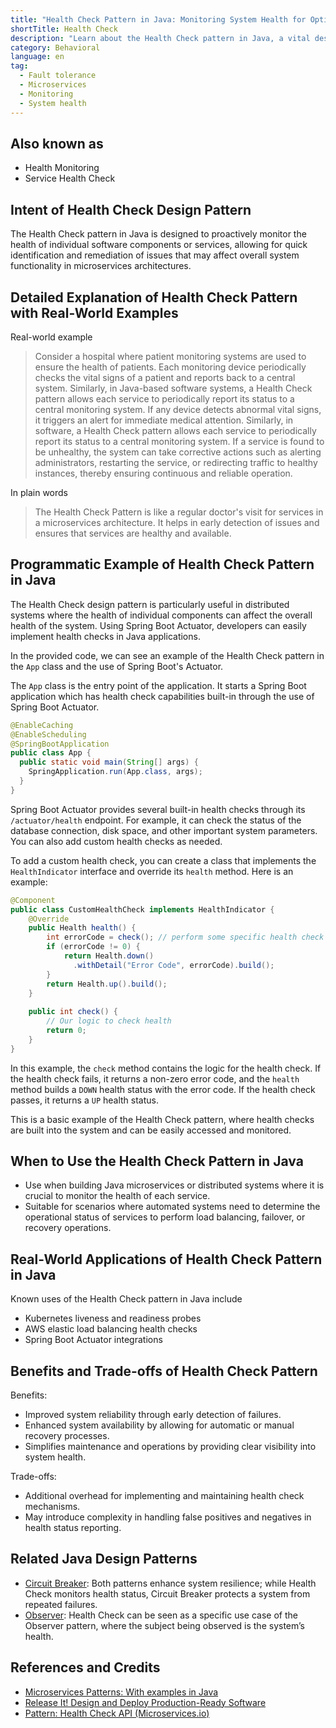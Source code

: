 ```yaml
---
title: "Health Check Pattern in Java: Monitoring System Health for Optimal Operation"
shortTitle: Health Check
description: "Learn about the Health Check pattern in Java, a vital design for monitoring system health and ensuring reliability in microservices and distributed systems. Discover examples, applications, and benefits."
category: Behavioral
language: en
tag:
  - Fault tolerance
  - Microservices
  - Monitoring
  - System health
---
```


## Also known as

* Health Monitoring
* Service Health Check

## Intent of Health Check Design Pattern

The Health Check pattern in Java is designed to proactively monitor the health of individual software components or services, allowing for quick identification and remediation of issues that may affect overall system functionality in microservices architectures.

## Detailed Explanation of Health Check Pattern with Real-World Examples

Real-world example

> Consider a hospital where patient monitoring systems are used to ensure the health of patients. Each monitoring device periodically checks the vital signs of a patient and reports back to a central system. Similarly, in Java-based software systems, a Health Check pattern allows each service to periodically report its status to a central monitoring system. If any device detects abnormal vital signs, it triggers an alert for immediate medical attention. Similarly, in software, a Health Check pattern allows each service to periodically report its status to a central monitoring system. If a service is found to be unhealthy, the system can take corrective actions such as alerting administrators, restarting the service, or redirecting traffic to healthy instances, thereby ensuring continuous and reliable operation.

In plain words

> The Health Check Pattern is like a regular doctor's visit for services in a microservices architecture. It helps in early detection of issues and ensures that services are healthy and available.

## Programmatic Example of Health Check Pattern in Java

The Health Check design pattern is particularly useful in distributed systems where the health of individual components can affect the overall health of the system. Using Spring Boot Actuator, developers can easily implement health checks in Java applications.

In the provided code, we can see an example of the Health Check pattern in the `App` class and the use of Spring Boot's Actuator.

The `App` class is the entry point of the application. It starts a Spring Boot application which has health check capabilities built-in through the use of Spring Boot Actuator.

```java
@EnableCaching
@EnableScheduling
@SpringBootApplication
public class App {
  public static void main(String[] args) {
    SpringApplication.run(App.class, args);
  }
}
```

Spring Boot Actuator provides several built-in health checks through its `/actuator/health` endpoint. For example, it can check the status of the database connection, disk space, and other important system parameters. You can also add custom health checks as needed.

To add a custom health check, you can create a class that implements the `HealthIndicator` interface and override its `health` method. Here is an example:

```java
@Component
public class CustomHealthCheck implements HealthIndicator {
    @Override
    public Health health() {
        int errorCode = check(); // perform some specific health check
        if (errorCode != 0) {
            return Health.down()
              .withDetail("Error Code", errorCode).build();
        }
        return Health.up().build();
    }
     
    public int check() {
        // Our logic to check health
        return 0;
    }
}
```

In this example, the `check` method contains the logic for the health check. If the health check fails, it returns a non-zero error code, and the `health` method builds a `DOWN` health status with the error code. If the health check passes, it returns a `UP` health status.

This is a basic example of the Health Check pattern, where health checks are built into the system and can be easily accessed and monitored.

## When to Use the Health Check Pattern in Java

* Use when building Java microservices or distributed systems where it is crucial to monitor the health of each service.
* Suitable for scenarios where automated systems need to determine the operational status of services to perform load balancing, failover, or recovery operations.

## Real-World Applications of Health Check Pattern in Java

Known uses of the Health Check pattern in Java include

* Kubernetes liveness and readiness probes
* AWS elastic load balancing health checks
* Spring Boot Actuator integrations

## Benefits and Trade-offs of Health Check Pattern

Benefits:

* Improved system reliability through early detection of failures.
* Enhanced system availability by allowing for automatic or manual recovery processes.
* Simplifies maintenance and operations by providing clear visibility into system health.

Trade-offs:

* Additional overhead for implementing and maintaining health check mechanisms.
* May introduce complexity in handling false positives and negatives in health status reporting.

## Related Java Design Patterns

* [Circuit Breaker](https://java-design-patterns.com/patterns/circuit-breaker/): Both patterns enhance system resilience; while Health Check monitors health status, Circuit Breaker protects a system from repeated failures.
* [Observer](https://java-design-patterns.com/patterns/observer/): Health Check can be seen as a specific use case of the Observer pattern, where the subject being observed is the system’s health.

## References and Credits

* [Microservices Patterns: With examples in Java](https://amzn.to/3UyWD5O)
* [Release It! Design and Deploy Production-Ready Software](https://amzn.to/3Uul4kF)
* [Pattern: Health Check API (Microservices.io)](https://microservices.io/patterns/observability/health-check-api.html)
